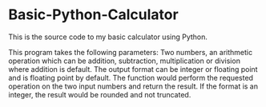 # Basic-Python-Calculator
This is the source code to my basic calculator using Python.

This program takes the following parameters: Two numbers, an arithmetic operation which can be addition, subtraction, multiplication or division where addition is default.
The output format can be integer or floating point and is floating point by default.
The function would perform the requested operation on the two input numbers and return the result. If the format is an integer, the result would be rounded and not truncated.
